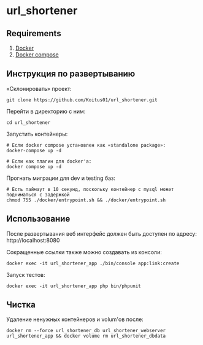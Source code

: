 # url_shortener

## Requirements
1. [Docker](https://docs.docker.com/get-docker/)
2. [Docker compose](https://docs.docker.com/compose/install/)

## Инструкция по развертыванию

«Склонировать» проект:

    git clone https://github.com/Koitus01/url_shortener.git

Перейти в директорию с ним:

    cd url_shortener

Запустить контейнеры: 

    # Если docker compose установлен как «standalone package»:
    docker-compose up -d

    # Если как плагин для docker'a:
    docker compose up -d

Прогнать миграции для dev и testing баз:

    # Есть таймаут в 10 секунд, поскольку контейнер с mysql может подниматься с задержкой
    chmod 755 ./docker/entrypoint.sh && ./docker/entrypoint.sh

## Использование

После развертывания веб интерфейс должен быть доступен по адресу: http://localhost:8080

Сокращенные ссылки также можно создавать из консоли:

    docker exec -it url_shortener_app ./bin/console app:link:create

Запуск тестов: 

    docker exec -it url_shortener_app php bin/phpunit



## Чистка
Удаление ненужных контейнеров и volum'ов после:

    docker rm --force url_shortener_db url_shortener_webserver url_shortener_app && docker volume rm url_shortener_dbdata 

